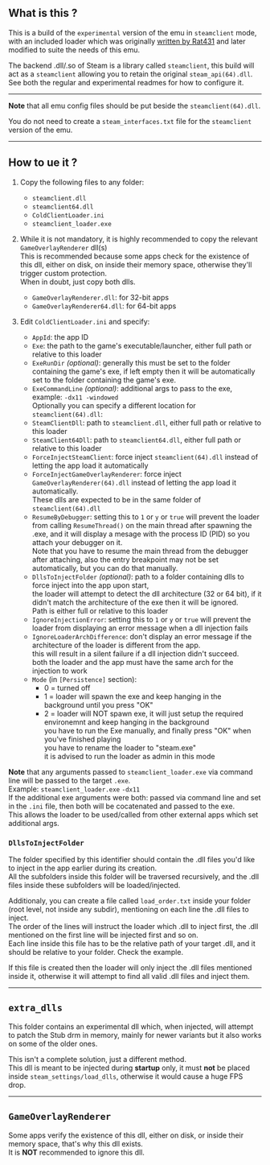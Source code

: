 ## What is this ?
This is a build of the `experimental` version of the emu in `steamclient` mode, with an included loader which was originally [written by Rat431](https://github.com/Rat431/ColdAPI_Steam/tree/master/src/ColdClientLoader) and later modified to suite the needs of this emu.  

The backend .dll/.so of Steam is a library called `steamclient`, this build will act as a `steamclient` allowing you to retain the original `steam_api(64).dll`.  
See both the regular and experimental readmes for how to configure it.

---

**Note** that all emu config files should be put beside the `steamclient(64).dll`.  

You do not need to create a `steam_interfaces.txt` file for the `steamclient` version of the emu.

---

## How to ue it ?
1. Copy the following files to any folder:  
   * `steamclient.dll`
   * `steamclient64.dll`
   * `ColdClientLoader.ini`
   * `steamclient_loader.exe`

2. While it is not mandatory, it is highly recommended to copy the relevant `GameOverlayRenderer` dll(s)  
   This is recommended because some apps check for the existence of this dll, either on disk, on inside their memory space, otherwise they'll trigger custom protection.  
   When in doubt, just copy both dlls.  
   * `GameOverlayRenderer.dll`: for 32-bit apps
   * `GameOverlayRenderer64.dll`: for 64-bit apps

3. Edit `ColdClientLoader.ini` and specify:  
   * `AppId`: the app ID
   * `Exe`: the path to the game's executable/launcher, either full path or relative to this loader  
   * `ExeRunDir` *(optional)*: generally this must be set to the folder containing the game's exe, if left empty then it will be automatically set to the folder containing the game's exe.  
   * `ExeCommandLine` *(optional)*: additional args to pass to the exe, example: `-dx11 -windowed`  
     Optionally you can specify a different location for `steamclient(64).dll`:  
   * `SteamClientDll`: path to `steamclient.dll`, either full path or relative to this loader  
   * `SteamClient64Dll`: path to `steamclient64.dll`, either full path or relative to this loader  
   * `ForceInjectSteamClient`: force inject `steamclient(64).dll` instead of letting the app load it automatically  
   * `ForceInjectGameOverlayRenderer`: force inject `GameOverlayRenderer(64).dll` instead of letting the app load it automatically.  
     These dlls are expected to be in the same folder of `steamclient(64).dll`
   * `ResumeByDebugger`: setting this to `1` or `y` or `true` will prevent the loader from calling `ResumeThread()` on the main thread after spawning the .exe, and it will display a mesage with the process ID (PID) so you attach your debugger on it.  
     Note that you have to resume the main thread from the debugger after attaching, also the entry breakpoint may not be set automatically, but you can do that manually.  
   * `DllsToInjectFolder` *(optional)*: path to a folder containing dlls to force inject into the app upon start,  
     the loader will attempt to detect the dll architecture (32 or 64 bit), if it didn't match the architecture of the exe then it will be ignored.  
     Path is either full or relative to this loader  
   * `IgnoreInjectionError`: setting this to `1` or `y` or `true` will prevent the loader from displaying an error message when a dll injection fails  
   * `IgnoreLoaderArchDifference`: don't display an error message if the architecture of the loader is different from the app.  
   this will result in a silent failure if a dll injection didn't succeed.  
   both the loader and the app must have the same arch for the injection to work  
   * `Mode` (in `[Persistence]` section):
     - 0 = turned off
     - 1 = loader will spawn the exe and keep hanging in the background until you press "OK"
     - 2 = loader will NOT spawn exe, it will just setup the required environemnt and keep hanging in the background  
       you have to run the Exe manually, and finally press "OK" when you've finished playing  
       you have to rename the loader to "steam.exe"  
       it is advised to run the loader as admin in this mode  


**Note** that any arguments passed to `steamclient_loader.exe` via command line will be passed to the target `.exe`.  
Example: `steamclient_loader.exe` `-dx11`  
If the additional exe arguments were both: passed via command line and set in the `.ini` file, then both will be cocatenated and passed to the exe.  
This allows the loader to be used/called from other external apps which set additional args.  

### `DllsToInjectFolder`  
The folder specified by this identifier should contain the .dll files you'd like to inject in the app earlier during its creation.  
All the subfolders inside this folder will be traversed recursively, and the .dll files inside these subfolders will be loaded/injected.  

Additionaly, you can create a file called `load_order.txt` inside your folder (root level, not inside any subdir), mentioning on each line the .dll files to inject.  
The order of the lines will instruct the loader which .dll to inject first, the .dll mentioned on the first line will be injected first and so on.  
Each line inside this file has to be the relative path of your target .dll, and it should be relative to your folder. Check the example.  

If this file is created then the loader will only inject the .dll files mentioned inside it, otherwise it will attempt to find all valid .dll files and inject them.  

---

## `extra_dlls`  
This folder contains an experimental dll which, when injected, will attempt to patch the Stub drm in memory, mainly for newer variants but it also works on some of the older ones.  

This isn't a complete solution, just a different method.  
This dll is meant to be injected during **startup** only, it must **not** be placed inside `steam_settings/load_dlls`, otherwise it would cause a huge FPS drop.  

---

## `GameOverlayRenderer`
Some apps verify the existence of this dll, either on disk, or inside their memory space, that's why this dll exists.  
It is **NOT** recommended to ignore this dll.  
